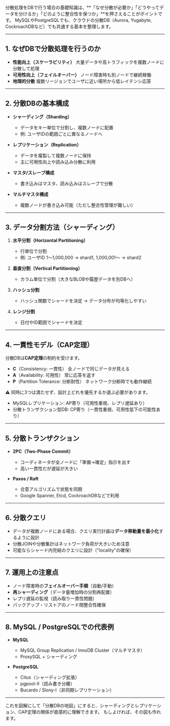 分散処理をDBで行う場合の基礎知識は、\*\*「なぜ分散が必要か」「どうやってデータを分けるか」「どのように整合性を保つか」\*\*を押さえることがポイントです。
MySQLやPostgreSQLでも、クラウドの分散DB（Aurora, Yugabyte, CockroachDBなど）でも共通する基本を整理します。

---

## **1. なぜDBで分散処理を行うのか**

* **性能向上（スケーラビリティ）**
  大量データや高トラフィックを複数ノードに分散して処理
* **可用性向上（フェイルオーバー）**
  ノード障害時も別ノードで継続稼働
* **地理的分散**
  複数リージョンでユーザに近い場所から低レイテンシ応答

---

## **2. 分散DBの基本構成**

* **シャーディング（Sharding）**

  * データをキー単位で分割し、複数ノードに配置
  * 例: ユーザIDの範囲ごとに異なるノードへ
* **レプリケーション（Replication）**

  * データを複製して複数ノードに保持
  * 主に可用性向上や読み込み分散に利用
* **マスタ/スレーブ構成**

  * 書き込みはマスタ、読み込みはスレーブで分散
* **マルチマスタ構成**

  * 複数ノードが書き込み可能（ただし整合性管理が難しい）

---

## **3. データ分割方法（シャーディング）**

1. **水平分割（Horizontal Partitioning）**

   * 行単位で分割
   * 例: ユーザID 1〜1,000,000 → shard1, 1,000,001〜 → shard2
2. **垂直分割（Vertical Partitioning）**

   * カラム単位で分割（大きなBLOBや履歴データを別DBへ）
3. **ハッシュ分割**

   * ハッシュ関数でシャードを決定 → データ分布が均等化しやすい
4. **レンジ分割**

   * 日付やID範囲でシャードを決定

---

## **4. 一貫性モデル（CAP定理）**

分散DBは**CAP定理**の制約を受けます。

* **C**（Consistency: 一貫性）
  全ノードで同じデータが見える
* **A**（Availability: 可用性）
  常に応答を返す
* **P**（Partition Tolerance: 分断耐性）
  ネットワーク分断時でも動作継続

⚠ 同時に3つは満たせず、設計上どれを優先するか選ぶ必要があります。

* MySQLレプリケーション: AP寄り（可用性重視、レプリ遅延あり）
* 分散トランザクション型DB: CP寄り（一貫性重視、可用性低下の可能性あり）

---

## **5. 分散トランザクション**

* **2PC（Two-Phase Commit）**

  * コーディネータが全ノードに「準備→確定」指示を出す
  * 高い一貫性だが遅延が大きい
* **Paxos / Raft**

  * 合意アルゴリズムで状態を同期
  * Google Spanner, Etcd, CockroachDBなどで利用

---

## **6. 分散クエリ**

* データが複数ノードにある場合、クエリ実行計画は**データ移動量を最小化**するように設計
* 分散JOINや分散集計はネットワーク負荷が大きいため注意
* 可能ならシャード内完結のクエリに設計（"locality"の確保）

---

## **7. 運用上の注意点**

* ノード障害時の**フェイルオーバー手順**（自動/手動）
* **再シャーディング**（データ量増加時の分割再配置）
* レプリ遅延の監視（読み取り一貫性問題）
* バックアップ・リストアのノード間整合性確保

---

## **8. MySQL / PostgreSQLでの代表例**

* **MySQL**

  * MySQL Group Replication / InnoDB Cluster（マルチマスタ）
  * ProxySQL + シャーディング
* **PostgreSQL**

  * Citus（シャーディング拡張）
  * pgpool-II（読み書き分離）
  * Bucardo / Slony-I（非同期レプリケーション）

---

これを図解にして「分散DBの地図」にすると、シャーディングとレプリケーション、CAP定理の関係が直感的に理解できます。
もしよければ、その図も作れます。
